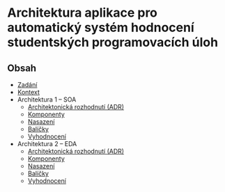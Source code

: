 # Architektura aplikace pro automatický systém hodnocení studentských programovacích úloh

## Obsah

- [Zadání](zadani.md)
- [Kontext](kontext.md)
- Architektura 1 – SOA
  - [Architektonická rozhodnutí (ADR)](architektura1_SOA/adr/README.md)
  - [Komponenty](architektura1_SOA/komponenty.md)
  - [Nasazení](architektura1_SOA/nasazeni.md)
  - [Balíčky](architektura1_SOA/balicky.md)
  - [Vyhodnocení](architektura1_SOA/vyhodnoceni.md)
- Architektura 2 – EDA
  - [Architektonická rozhodnutí (ADR)](architektura2_EDA/adr/README.md)
  - [Komponenty](architektura2_EDA/komponenty.md)
  - [Nasazení](architektura2_EDA/nasazeni.md)
  - [Balíčky](architektura2_EDA/balicky.md)
  - [Vyhodnocení](architektura2_EDA/vyhodnoceni.md)
